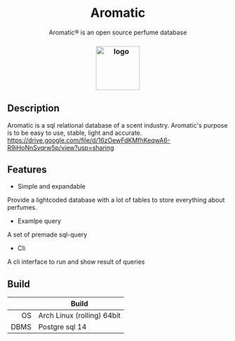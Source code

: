 <h1 align="center">Aromatic</h1>
<p align="center"> Aromatic® is an open source perfume database</p>
<h3 align="center"><img src="https://i.imgur.com/7XeAvxJ.jpeg" alt="logo" height="100px"></h3>


## Description

Aromatic is a sql relational database of a scent industry. Aromatic's purpose is to be easy to use, stable, light and accurate.
https://drive.google.com/file/d/16zOewFdKMfhKeqwA6-R9iHoNnSvqrw5p/view?usp=sharing

## Features

* Simple and expandable

Provide a lightcoded database with a lot of tables to store everything about perfumes.

* Examlpe query

A set of premade sql-query 

* Cli

A cli interface to run and show result of queries

## Build

|              | Build                |
|-------------:|----------------------|
| OS           | Arch Linux (rolling) 64bit  |
| DBMS         | Postgre sql 14        |
